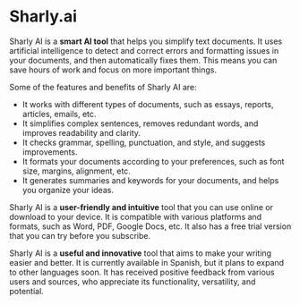 # Sharly.ai

Sharly AI is a **smart AI tool** that helps you simplify text documents. It uses artificial intelligence to detect and correct errors and formatting issues in your documents, and then automatically fixes them. This means you can save hours of work and focus on more important things.

Some of the features and benefits of Sharly AI are:

* It works with different types of documents, such as essays, reports, articles, emails, etc.
* It simplifies complex sentences, removes redundant words, and improves readability and clarity.
* It checks grammar, spelling, punctuation, and style, and suggests improvements.
* It formats your documents according to your preferences, such as font size, margins, alignment, etc.
* It generates summaries and keywords for your documents, and helps you organize your ideas.

Sharly AI is a **user-friendly and intuitive** tool that you can use online or download to your device. It is compatible with various platforms and formats, such as Word, PDF, Google Docs, etc. It also has a free trial version that you can try before you subscribe.

Sharly AI is a **useful and innovative** tool that aims to make your writing easier and better. It is currently available in Spanish, but it plans to expand to other languages soon. It has received positive feedback from various users and sources, who appreciate its functionality, versatility, and potential.

